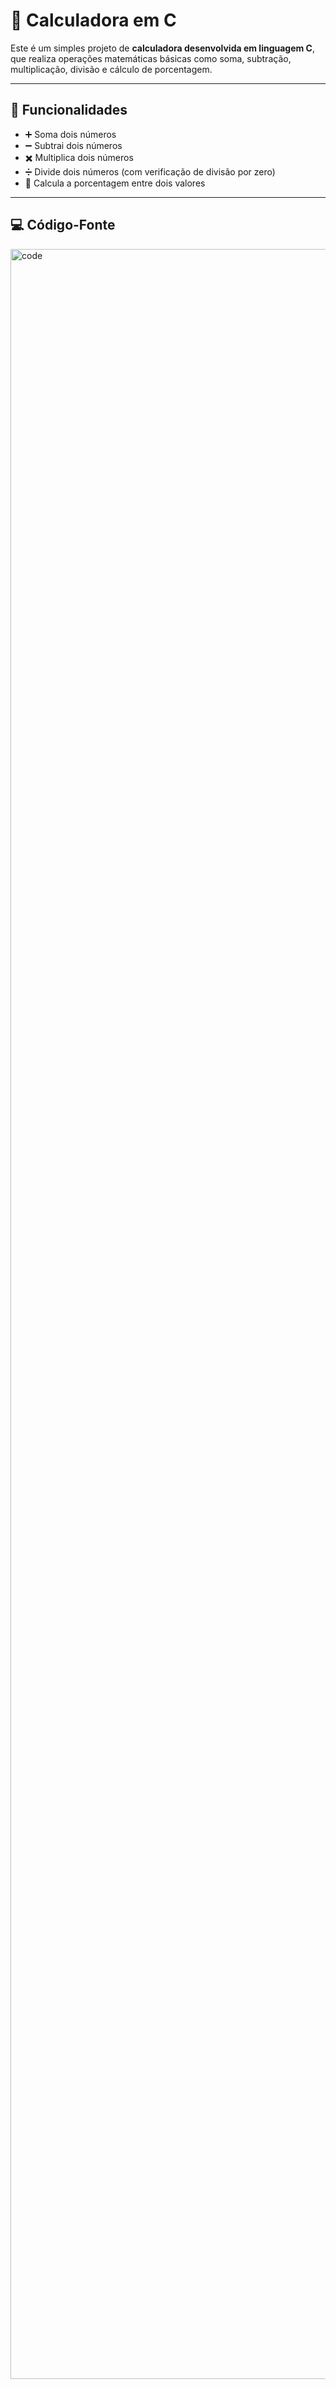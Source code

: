 # 🧮 Calculadora em C

Este é um simples projeto de **calculadora desenvolvida em linguagem C**, que realiza operações matemáticas básicas como soma, subtração, multiplicação, divisão e cálculo de porcentagem.

---

## 🚀 Funcionalidades

- ➕ Soma dois números  
- ➖ Subtrai dois números  
- ✖️ Multiplica dois números  
- ➗ Divide dois números (com verificação de divisão por zero)  
- 💯 Calcula a porcentagem entre dois valores  

---

## 💻 Código-Fonte

<img width="1634" height="3408" alt="code" src="https://github.com/user-attachments/assets/de990ad1-cb3e-4352-b0dd-9c7ee38df8ea" />
